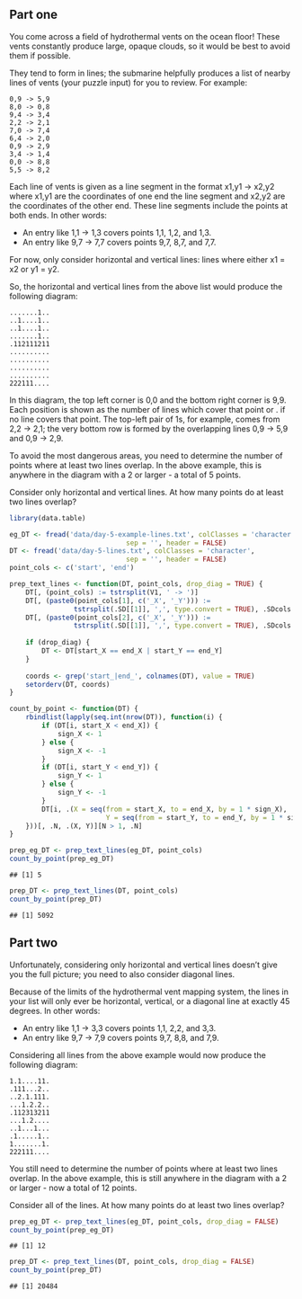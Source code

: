 
## Part one

You come across a field of hydrothermal vents on the ocean floor! These
vents constantly produce large, opaque clouds, so it would be best to
avoid them if possible.

They tend to form in lines; the submarine helpfully produces a list of
nearby lines of vents (your puzzle input) for you to review. For
example:

    0,9 -> 5,9
    8,0 -> 0,8
    9,4 -> 3,4
    2,2 -> 2,1
    7,0 -> 7,4
    6,4 -> 2,0
    0,9 -> 2,9
    3,4 -> 1,4
    0,0 -> 8,8
    5,5 -> 8,2

Each line of vents is given as a line segment in the format x1,y1 ->
x2,y2 where x1,y1 are the coordinates of one end the line segment and
x2,y2 are the coordinates of the other end. These line segments include
the points at both ends. In other words:

-   An entry like 1,1 -> 1,3 covers points 1,1, 1,2, and 1,3.
-   An entry like 9,7 -> 7,7 covers points 9,7, 8,7, and 7,7.

For now, only consider horizontal and vertical lines: lines where either
x1 = x2 or y1 = y2.

So, the horizontal and vertical lines from the above list would produce
the following diagram:

    .......1..
    ..1....1..
    ..1....1..
    .......1..
    .112111211
    ..........
    ..........
    ..........
    ..........
    222111....

In this diagram, the top left corner is 0,0 and the bottom right corner
is 9,9. Each position is shown as the number of lines which cover that
point or . if no line covers that point. The top-left pair of 1s, for
example, comes from 2,2 -> 2,1; the very bottom row is formed by the
overlapping lines 0,9 -> 5,9 and 0,9 -> 2,9.

To avoid the most dangerous areas, you need to determine the number of
points where at least two lines overlap. In the above example, this is
anywhere in the diagram with a 2 or larger - a total of 5 points.

Consider only horizontal and vertical lines. At how many points do at
least two lines overlap?

``` r
library(data.table)

eg_DT <- fread('data/day-5-example-lines.txt', colClasses = 'character', 
                             sep = '', header = FALSE)
DT <- fread('data/day-5-lines.txt', colClasses = 'character', 
                             sep = '', header = FALSE)
point_cols <- c('start', 'end')

prep_text_lines <- function(DT, point_cols, drop_diag = TRUE) {
    DT[, (point_cols) := tstrsplit(V1, ' -> ')]
    DT[, (paste0(point_cols[1], c('_X', '_Y'))) := 
                tstrsplit(.SD[[1]], ',', type.convert = TRUE), .SDcols = point_cols[1]]
    DT[, (paste0(point_cols[2], c('_X', '_Y'))) := 
                tstrsplit(.SD[[1]], ',', type.convert = TRUE), .SDcols = point_cols[2]]
    
    if (drop_diag) {
        DT <- DT[start_X == end_X | start_Y == end_Y]
    }
    
    coords <- grep('start_|end_', colnames(DT), value = TRUE)
    setorderv(DT, coords)
}

count_by_point <- function(DT) {
    rbindlist(lapply(seq.int(nrow(DT)), function(i) {
        if (DT[i, start_X < end_X]) {
            sign_X <- 1
        } else {
            sign_X <- -1
        }
        if (DT[i, start_Y < end_Y]) {
            sign_Y <- 1
        } else {
            sign_Y <- -1
        }
        DT[i, .(X = seq(from = start_X, to = end_X, by = 1 * sign_X),
                        Y = seq(from = start_Y, to = end_Y, by = 1 * sign_Y))]
    }))[, .N, .(X, Y)][N > 1, .N]
}

prep_eg_DT <- prep_text_lines(eg_DT, point_cols)
count_by_point(prep_eg_DT)
```

    ## [1] 5

``` r
prep_DT <- prep_text_lines(DT, point_cols)
count_by_point(prep_DT)
```

    ## [1] 5092

## Part two

Unfortunately, considering only horizontal and vertical lines doesn’t
give you the full picture; you need to also consider diagonal lines.

Because of the limits of the hydrothermal vent mapping system, the lines
in your list will only ever be horizontal, vertical, or a diagonal line
at exactly 45 degrees. In other words:

-   An entry like 1,1 -> 3,3 covers points 1,1, 2,2, and 3,3.
-   An entry like 9,7 -> 7,9 covers points 9,7, 8,8, and 7,9.

Considering all lines from the above example would now produce the
following diagram:

    1.1....11.
    .111...2..
    ..2.1.111.
    ...1.2.2..
    .112313211
    ...1.2....
    ..1...1...
    .1.....1..
    1.......1.
    222111....

You still need to determine the number of points where at least two
lines overlap. In the above example, this is still anywhere in the
diagram with a 2 or larger - now a total of 12 points.

Consider all of the lines. At how many points do at least two lines
overlap?

``` r
prep_eg_DT <- prep_text_lines(eg_DT, point_cols, drop_diag = FALSE)
count_by_point(prep_eg_DT)
```

    ## [1] 12

``` r
prep_DT <- prep_text_lines(DT, point_cols, drop_diag = FALSE)
count_by_point(prep_DT)
```

    ## [1] 20484
